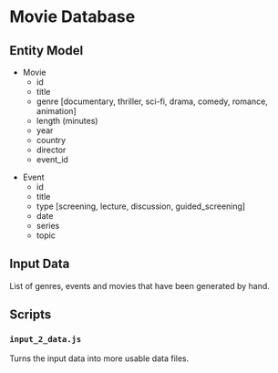 # Movie Database

## Entity Model

- Movie
    * id
    * title
    - genre [documentary, thriller, sci-fi, drama, comedy, romance, animation]
    - length (minutes)
    * year
    * country
    * director
    - event_id

* Event
    * id
    * title
    * type [screening, lecture, discussion, guided_screening]
    * date
    * series
    * topic

## Input Data

List of genres, events and movies that have been generated by hand.

## Scripts

### `input_2_data.js`

Turns the input data into more usable data files.
